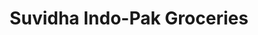 ---
title: "Suvidha Indo-Pak Groceries"
url: /morrisville/suvidha-indo-pak-groceries/
shop: supermarket
---